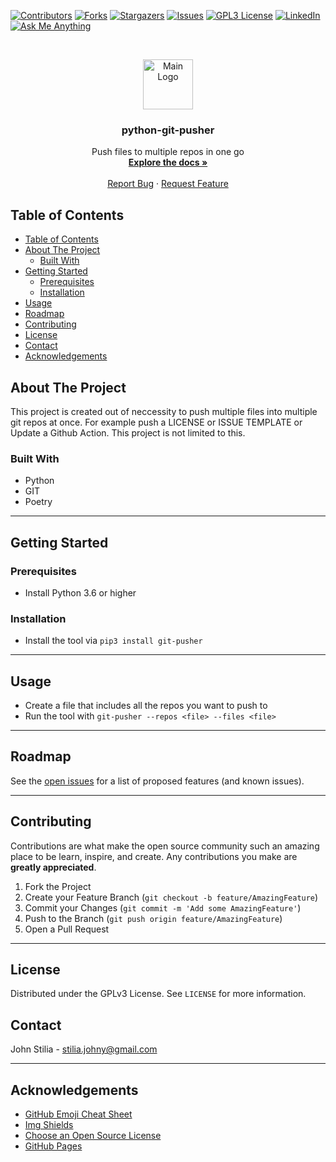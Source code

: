 [![Contributors][contributors-shield]][contributors-url]
[![Forks][forks-shield]][forks-url]
[![Stargazers][stars-shield]][stars-url]
[![Issues][issues-shield]][issues-url]
[![GPL3 License][license-shield]][license-url]
[![LinkedIn][linkedin-shield]][linkedin-url]
[![Ask Me Anything][ask-me-anything]][personal-page]

<!-- PROJECT LOGO -->
<br />
<p align="center">
  <a href="https://github.com/stiliajohny/python-git-pusher">
    <img src="https://raw.githubusercontent.com/stiliajohny/python-git-pusher/master/.assets/logo.png" alt="Main Logo" width="80" height="80">
  </a>

  <h3 align="center">python-git-pusher</h3>

  <p align="center">
    Push files to multiple repos in one go
    <br />
    <a href="https://github.com/stiliajohny/python-git-pusher/blob/master/README.md"><strong>Explore the docs »</strong></a>
    <br />
    <br />
    <a href="https://github.com/stiliajohny/python-git-pusher/issues/new?labels=i%3A+bug&template=1-bug-report.md">Report Bug</a>
    ·
    <a href="https://github.com/stiliajohny/python-git-pusher/issues/new?labels=i%3A+enhancement&template=2-feature-request.md">Request Feature</a>
  </p>
</p>

<!-- TABLE OF CONTENTS -->

## Table of Contents

- [Table of Contents](#table-of-contents)
- [About The Project](#about-the-project)
  - [Built With](#built-with)
- [Getting Started](#getting-started)
  - [Prerequisites](#prerequisites)
  - [Installation](#installation)
- [Usage](#usage)
- [Roadmap](#roadmap)
- [Contributing](#contributing)
- [License](#license)
- [Contact](#contact)
- [Acknowledgements](#acknowledgements)

<!-- ABOUT THE PROJECT -->

## About The Project

This project is created out of neccessity to push multiple files into multiple git repos at once.
For example push a LICENSE or ISSUE TEMPLATE or Update a Github Action. This project is not limited to this.

### Built With

- Python
- GIT
- Poetry

---

<!-- GETTING STARTED -->

## Getting Started

### Prerequisites

- Install Python 3.6 or higher

### Installation

- Install the tool via `pip3 install git-pusher`

---

<!-- USAGE EXAMPLES -->

## Usage

- Create a file that includes all the repos you want to push to
- Run the tool with `git-pusher --repos <file> --files <file>`

---

<!-- ROADMAP -->

## Roadmap

See the [open issues](https://github.com/stiliajohny/python-git-pusher/issues) for a list of proposed features (and known issues).

---

<!-- CONTRIBUTING -->

## Contributing

Contributions are what make the open source community such an amazing place to be learn, inspire, and create. Any contributions you make are **greatly appreciated**.

1. Fork the Project
2. Create your Feature Branch (`git checkout -b feature/AmazingFeature`)
3. Commit your Changes (`git commit -m 'Add some AmazingFeature'`)
4. Push to the Branch (`git push origin feature/AmazingFeature`)
5. Open a Pull Request

---

<!-- LICENSE -->

## License

Distributed under the GPLv3 License. See `LICENSE` for more information.

<!-- CONTACT -->

## Contact

John Stilia - stilia.johny@gmail.com

<!--
Project Link: [https://github.com/your_username/repo_name](https://github.com/your_username/repo_name)
-->

---

<!-- ACKNOWLEDGEMENTS -->

## Acknowledgements

- [GitHub Emoji Cheat Sheet](https://www.webpagefx.com/tools/emoji-cheat-sheet)
- [Img Shields](https://shields.io)
- [Choose an Open Source License](https://choosealicense.com)
- [GitHub Pages](https://pages.github.com)

<!-- MARKDOWN LINKS & IMAGES -->
<!-- https://www.markdownguide.org/basic-syntax/#reference-style-links -->

[contributors-shield]: https://img.shields.io/github/contributors/stiliajohny/python-git-pusher.svg?style=for-the-badge
[contributors-url]: https://github.com/stiliajohny/python-git-pusher/graphs/contributors
[forks-shield]: https://img.shields.io/github/forks/stiliajohny/python-git-pusher.svg?style=for-the-badge
[forks-url]: https://github.com/stiliajohny/python-git-pusher/network/members
[stars-shield]: https://img.shields.io/github/stars/stiliajohny/python-git-pusher.svg?style=for-the-badge
[stars-url]: https://github.com/stiliajohny/python-git-pusher/stargazers
[issues-shield]: https://img.shields.io/github/issues/stiliajohny/python-git-pusher.svg?style=for-the-badge
[issues-url]: https://github.com/stiliajohny/python-git-pusher/issues
[license-shield]: https://img.shields.io/github/license/stiliajohny/python-git-pusher?style=for-the-badge
[license-url]: https://github.com/stiliajohny/python-git-pusher/blob/master/LICENSE.md
[linkedin-shield]: https://img.shields.io/badge/-LinkedIn-black.svg?style=for-the-badge&logo=linkedin&colorB=555
[linkedin-url]: https://linkedin.com/in/johnstilia/
[product-screenshot]: .assets/screenshot.png
[ask-me-anything]: https://img.shields.io/badge/Ask%20me-anything-1abc9c.svg?style=for-the-badge
[personal-page]: https://github.com/stiliajohny
